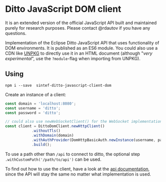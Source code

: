 # Ditto JavaScript DOM client

It is an extended version of the official JavaScript API built and maintained purely for research purposes. Please contact @rdautov if you have any questions.

Implementation of the Eclipse Ditto JavaScript API that uses functionality of DOM environments. It is published as an ES6 module. You could also use a CDN like [UNPKG](https://unpkg.com/) to directly use it
in an HTML document (although "_very experimental_", use the `?module`-flag when importing from UNPKG).

## Using

```shell
npm i --save  sintef-ditto-javascript-client-dom
```

Create an instance of a client:

```javascript
const domain = 'localhost:8080';
const username = 'ditto';
const password = 'ditto';

// could also use newWebSocketClient() for the WebSocket implementation
const client = DittoDomClient.newHttpClient()
            .withoutTls()
            .withDomain(domain)
            .withAuthProvider(DomHttpBasicAuth.newInstance(username, password))
            .build();
```
To use a path other than `/api` to connect to ditto, the optional step `.withCustomPath('/path/to/api')` can be used.

To find out how to use the client, have a look at the [api documentation](../api/README.md#Using-the-client),
since the API will stay the same no matter what implementation is used.
